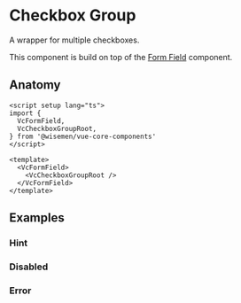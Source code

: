 # Checkbox Group

A wrapper for multiple checkboxes.

This component is build on top of the [Form Field](/packages/components-next/components/form-field/form-field.html) component.

<ComponentPreview name="checkbox-group/examples/main" />

## Anatomy

```vue
<script setup lang="ts">
import {
  VcFormField,
  VcCheckboxGroupRoot,
} from '@wisemen/vue-core-components'
</script>

<template>
  <VcFormField>
    <VcCheckboxGroupRoot />
  </VcFormField>
</template>
```

<!-- @include: ./checkbox-group-meta.md -->

## Examples

### Hint

<ComponentPreview name="checkbox-group/examples/hint" />

### Disabled

<ComponentPreview name="checkbox-group/examples/disabled" />

### Error

<ComponentPreview name="checkbox-group/examples/error" />
